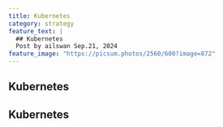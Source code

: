 ```yaml
---
title: Kubernetes
category: strategy
feature_text: |
  ## Kubernetes
  Post by ailswan Sep.21, 2024
feature_image: "https://picsum.photos/2560/600?image=872"
---
```


## Kubernetes

Kubernetes  
---

